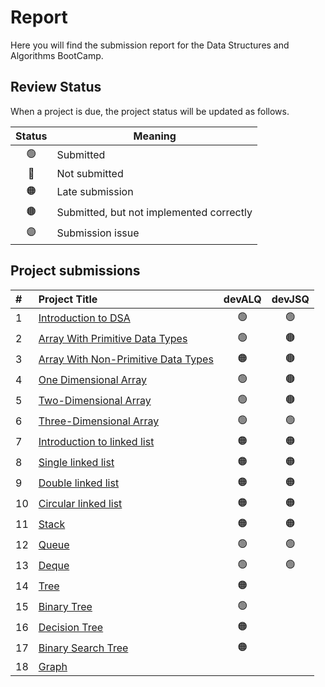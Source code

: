# Report
Here you will find the submission report for the Data Structures and Algorithms BootCamp.

## Review Status
When a project is due, the project status will be updated as follows.

|     Status       |      Meaning      |
|:------------:|------------|
| 🟢 | Submitted|
| 🔴 | Not submitted|
| 🟠 | Late submission |
| 🟤 | Submitted, but not implemented correctly |
| 🟣 | Submission issue |


## Project submissions 
|#|Project Title | devALQ | devJSQ |
|:-|:-----------|:-------------:|:------:|
|1|[Introduction to DSA](https://github.com/SAFCSP-Team/data-structures-and-algorithms-bootcamp/blob/main/data-structures-and-algorithms-101/01-introduction/01-introduction-to-data-structures-and-algorithms/01-introduction-to-data-structures-and-algorithms.md#projects)|🟢|🟢|
|2|[Array With Primitive Data Types](https://github.com/SAFCSP-Team/array-with-primitive-data-type) | 🟢 | 🟤 |
|3|[Array With Non-Primitive Data Types](https://github.com/SAFCSP-Team/array-with-non-primitive-data-type) | 🟠 | 🟤 |
|4|[One Dimensional Array](https://github.com/SAFCSP-Team/one-dimensional-arrays) | 🟢 | 🟤 |
|5|[Two-Dimensional Array](https://github.com/SAFCSP-Team/two-dimensional-array)| 🟢 | 🟤 |
|6|[Three-Dimensional Array](https://github.com/SAFCSP-Team/three-dimensional-array)| 🟢 | 🟢 |
|7|[Introduction to linked list](https://github.com/SAFCSP-Team/Introduction-to-linked-list)| 🟠  |  🟠 |
|8|[Single linked list](https://github.com/SAFCSP-Team/single-linked-list)| 🟠  |  🟠 |
|9|[Double linked list](https://github.com/SAFCSP-Team/double-linked-list)| 🟠  |  🟠 |
|10|[Circular linked list](https://github.com/SAFCSP-Team/circular-linked-list)| 🟠  |  🟠 |
|11|[Stack](https://github.com/SAFCSP-Team/stack)| 🟠| 🟠|
|12|[Queue](https://github.com/SAFCSP-Team/introduction-to-queue-project)|🟢|🟢|
|13|[Deque](https://github.com/SAFCSP-Team/deque-project)|🟢|🟢|
|14|[Tree](https://github.com/SAFCSP-Team/tree-with-non-premitive-data-type/tree/main)|🟠||
|15|[Binary Tree](https://github.com/SAFCSP-Team/binary-tree-project)|🟢||
|16|[Decision Tree](https://github.com/SAFCSP-Team/decision-tree-project)|🟠||
|17|[Binary Search Tree](https://github.com/SAFCSP-Team/binary-search-tree-project)|🟠||
|18|[Graph](https://github.com/SAFCSP-Team/graph-project)| | 




